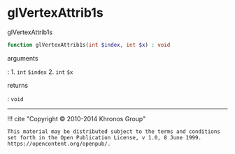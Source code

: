 # glVertexAttrib1s
glVertexAttrib1s

```php
function glVertexAttrib1s(int $index, int $x) : void
```

arguments

:    1. `int` `$index` 
    2. `int` `$x` 

returns

:    `void` 

---
     

!!! cite "Copyright © 2010-2014 Khronos Group"

    This material may be distributed subject to the terms and conditions set forth in the Open Publication License, v 1.0, 8 June 1999. https://opencontent.org/openpub/.